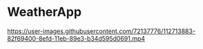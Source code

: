 # WeatherApp

https://user-images.githubusercontent.com/72137776/112713883-82f69400-8efd-11eb-89e3-b34d595d0691.mp4
